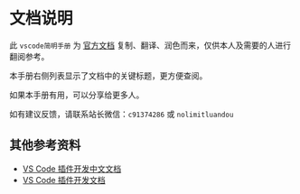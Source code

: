 # 文档说明

此 `vscode简明手册` 为 [官方文档](https://code.visualstudio.com/api) 复制、翻译、润色而来，仅供本人及需要的人进行翻阅参考。

本手册右侧列表显示了文档中的关键标题，更方便查阅。

如果本手册有用，可以分享给更多人。

如有建议反馈，请联系站长微信：`c91374286` 或 `nolimitluandou`

## 其他参考资料

-   [VS Code 插件开发中文文档](https://rackar.github.io/vscode-ext-doccn/)
-   [VS Code 插件开发文档](https://www.bookstack.cn/read/VS-Code-Extension-Doc-ZH)
